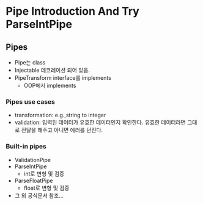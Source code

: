 # Pipe Introduction And Try ParseIntPipe

## Pipes
- Pipe는 class
- Injectable 데코레이션 되어 있음.
- PipeTransform interface를 implements
    - OOP에서 implements

### Pipes use cases
- transformation: e.g.,string to integer 
- validation: 입력된 데이터가 유효한 데이터인지 확인한다. 유효한 데이터라면 그대로 전달을 해주고 아니면 에러를 던진다.

### Built-in pipes
- ValidationPipe
- ParseIntPipe
    - int로 변형 및 검증
- ParseFloatPipe
    - float로 변형 및 검증
- 그 외 공식문서 참조...